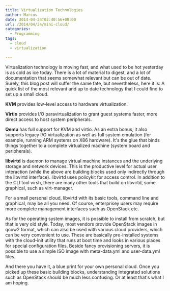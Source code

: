 ```yaml
---
title: Virtualization Technologies
author: Marcus
date: 2014-04-24T02:40:56+00:00
url: /2014/04/24/mini-cloud/
categories:
  - Programming
tags:
  - cloud
  - virtualization

---
```

Virtualization technology is moving fast, and what used to be hot yesterday is as cold as ice today. There is a lot of material to digest, and a lot of documentation that seems somewhat relevant but can be out of date. Surely, this blog post will suffer the same fate, but nevertheless, here it is: A quick list of the most relevant and up to date technology that I could find to set up a small cloud.

**KVM** provides low-level access to hardware virtualization.

**Virtio** provides I/O paravirtualization to grant guest systems faster, more direct access to host system peripherals.

**Qemu** has full support for KVM and virtio. As an extra bonus, it also supports legacy I/O virtualization as well as full system emulation (for example, running ARM systems on X86 hardware). It's the glue that binds things together to a complete virtualized machine (system board and peripherals).

**libvirtd** is daemon to manage virtual machine instances and the underlying storage and network devices. This is the productive level for actual user interaction (while the above are building blocks used only indirectly through the libvirtd interface). libvirtd uses policykit for access control. In addition to the CLI tool virsh, there are many other tools that build on libvirtd, some graphical, such as virt-manager.

For a small personal cloud, libvirtd with its basic tools, command line and graphical, may be all you need. Of course, enterprisey users may require more complete management interfaces such as OpenStack etc.

As for the operating system images, it is possible to install from scratch, but that is very old style. Today, most vendors provide OpenStack images in qcow2 format, which can also be used with various cloud providers, which can be very convenient to use. These are basically pre-installed systems with the cloud-init utility that runs at boot time and looks in various places for special configuration files. Beside fancy provisioning servers, it is possible to use a simple ISO image with meta-data.yml and user-data.yml files.

And there you have it, a blue print for your own personal cloud. Once you picked up these basic building blocks, understanding integrated solutions such as OpenStack should be much less confusing. Or at least that's what I am hoping.
